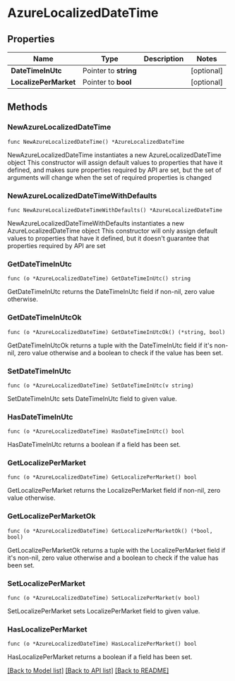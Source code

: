 # AzureLocalizedDateTime

## Properties

Name | Type | Description | Notes
------------ | ------------- | ------------- | -------------
**DateTimeInUtc** | Pointer to **string** |  | [optional] 
**LocalizePerMarket** | Pointer to **bool** |  | [optional] 

## Methods

### NewAzureLocalizedDateTime

`func NewAzureLocalizedDateTime() *AzureLocalizedDateTime`

NewAzureLocalizedDateTime instantiates a new AzureLocalizedDateTime object
This constructor will assign default values to properties that have it defined,
and makes sure properties required by API are set, but the set of arguments
will change when the set of required properties is changed

### NewAzureLocalizedDateTimeWithDefaults

`func NewAzureLocalizedDateTimeWithDefaults() *AzureLocalizedDateTime`

NewAzureLocalizedDateTimeWithDefaults instantiates a new AzureLocalizedDateTime object
This constructor will only assign default values to properties that have it defined,
but it doesn't guarantee that properties required by API are set

### GetDateTimeInUtc

`func (o *AzureLocalizedDateTime) GetDateTimeInUtc() string`

GetDateTimeInUtc returns the DateTimeInUtc field if non-nil, zero value otherwise.

### GetDateTimeInUtcOk

`func (o *AzureLocalizedDateTime) GetDateTimeInUtcOk() (*string, bool)`

GetDateTimeInUtcOk returns a tuple with the DateTimeInUtc field if it's non-nil, zero value otherwise
and a boolean to check if the value has been set.

### SetDateTimeInUtc

`func (o *AzureLocalizedDateTime) SetDateTimeInUtc(v string)`

SetDateTimeInUtc sets DateTimeInUtc field to given value.

### HasDateTimeInUtc

`func (o *AzureLocalizedDateTime) HasDateTimeInUtc() bool`

HasDateTimeInUtc returns a boolean if a field has been set.

### GetLocalizePerMarket

`func (o *AzureLocalizedDateTime) GetLocalizePerMarket() bool`

GetLocalizePerMarket returns the LocalizePerMarket field if non-nil, zero value otherwise.

### GetLocalizePerMarketOk

`func (o *AzureLocalizedDateTime) GetLocalizePerMarketOk() (*bool, bool)`

GetLocalizePerMarketOk returns a tuple with the LocalizePerMarket field if it's non-nil, zero value otherwise
and a boolean to check if the value has been set.

### SetLocalizePerMarket

`func (o *AzureLocalizedDateTime) SetLocalizePerMarket(v bool)`

SetLocalizePerMarket sets LocalizePerMarket field to given value.

### HasLocalizePerMarket

`func (o *AzureLocalizedDateTime) HasLocalizePerMarket() bool`

HasLocalizePerMarket returns a boolean if a field has been set.


[[Back to Model list]](../README.md#documentation-for-models) [[Back to API list]](../README.md#documentation-for-api-endpoints) [[Back to README]](../README.md)


